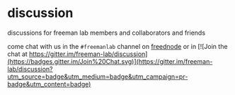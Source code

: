 # discussion

discussions for freeman lab members and collaborators and friends

come chat with us in the `#freemanlab` channel on [freednode](https://webchat.freenode.net/) or in [![Join the chat at https://gitter.im/freeman-lab/discussion](https://badges.gitter.im/Join%20Chat.svg)](https://gitter.im/freeman-lab/discussion?utm_source=badge&utm_medium=badge&utm_campaign=pr-badge&utm_content=badge)

